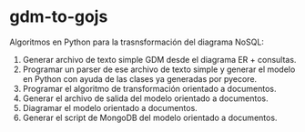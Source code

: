 # gdm-to-gojs
Algoritmos en Python para la trasnsformación del diagrama NoSQL:
1. Generar archivo de texto simple GDM desde el diagrama ER + consultas.
1. Programar un parser de ese archivo de texto simple y generar el modelo en Python con ayuda de las clases ya generadas por pyecore. 
1. Programar el algoritmo de transformación orientado a documentos.
1. Generar el archivo de salida del modelo orientado a documentos.
1. Diagramar el modelo orientado a documentos.
1. Generar el script de MongoDB del modelo orientado a documentos.